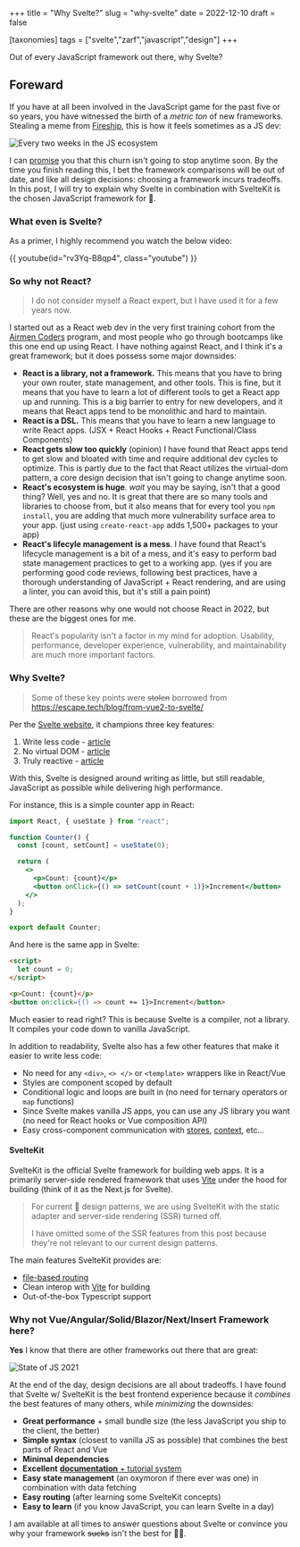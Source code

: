+++
title = "Why Svelte?"
slug = "why-svelte"
date = 2022-12-10
draft = false

[taxonomies]
tags = ["svelte","zarf","javascript","design"]
+++

Out of every JavaScript framework out there, why Svelte?

<!-- more -->

## Foreward

If you have at all been involved in the JavaScript game for the past five or so years,
you have witnessed the birth of a _metric ton_ of new frameworks. Stealing a meme from
[Fireship](https://www.youtube.com/c/Fireship), this is how it feels sometimes as a JS dev:

![Every two weeks in the JS ecosystem](https://yt3.ggpht.com/oFIfXatGGl0MAsJgmaWfsptcg5EEtAKuYN1FawRgfK9TWLZ6vY0AndQBqRNo9ccJMOMSbsvvSAbbJg=s800-nd-v1)

I can [promise](https://developer.mozilla.org/en-US/docs/Web/JavaScript/Reference/Global_Objects/Promise)
you that this churn isn't going to stop anytime soon. By the time you finish reading this, I bet the framework
comparisons will be out of date, and like all design decisions: choosing a framework incurs tradeoffs. In this post,
I will try to explain why Svelte in combination with SvelteKit is the chosen JavaScript framework for 🦄.

### What even is Svelte?

As a primer, I highly recommend you watch the below video:

{{ youtube(id="rv3Yq-B8qp4", class="youtube") }}

### So why not React?

> I do not consider myself a React expert, but I have used it for a few years now.

I started out as a React web dev in the very first training cohort from
the [Airmen Coders](https://airmencoders.us/) program, and most people
who go through bootcamps like this one end up using React. I have nothing
against React, and I think it's a great framework; but it does possess some major downsides:

- **React is a library, not a framework.**  This means that you have to
  bring your own router, state management, and other tools. This is
  fine, but it means that you have to learn a lot of different tools
  to get a React app up and running. This is a big barrier to entry
  for new developers, and it means that React apps tend to be
  monolithic and hard to maintain.
- **React is a DSL.**  This means that you have to learn a new language
  to write React apps. (JSX + React Hooks + React Functional/Class Components)
- **React gets slow too quickly** (opinion) I have found that React apps
  tend to get slow and bloated with time and require additional dev cycles
  to optimize. This is partly due to the fact that React utilizes the virtual-dom
  pattern, a core design decision that isn't going to change anytime soon.
- **React's ecosystem is huge**. _wait_ you may be saying, isn't that a good thing?
  Well, yes and no. It is great that there are so many tools and libraries
  to choose from, but it also means that for every tool you `npm install`, you
  are adding that much more vulnerability surface area to your app. (just using `create-react-app` adds 1,500+ packages to your app)
- **React's lifecyle management is a mess**. I have found that React's
  lifecycle management is a bit of a mess, and it's easy to perform bad state management
  practices to get to a working app.
  (yes if you are performing good code reviews, following best practices,
  have a thorough understanding of JavaScript + React rendering, and are using a linter,
  you can avoid this, but it's still a pain point)

There are other reasons why one would not choose React in 2022, but these are the
biggest ones for me.

> React's popularity isn't a factor in my mind for adoption. Usability, performance, developer experience, vulnerability, and maintainability are much more important factors.

### Why Svelte?

> Some of these key points were <s>stolen</s> borrowed from <https://escape.tech/blog/from-vue2-to-svelte/>

Per the [Svelte website](https://svelte.dev/), it champions three key features:

1. Write less code - [article](https://svelte.dev/blog/write-less-code)
2. No virtual DOM - [article](https://svelte.dev/blog/virtual-dom-is-pure-overhead)
3. Truly reactive - [article](https://svelte.dev/blog/svelte-3-rethinking-reactivity)

With this, Svelte is designed around writing as little, but still readable, JavaScript as possible while delivering high performance.

For instance, this is a simple counter app in React:

```jsx
import React, { useState } from "react";

function Counter() {
  const [count, setCount] = useState(0);

  return (
    <>
      <p>Count: {count}</p>
      <button onClick={() => setCount(count + 1)}>Increment</button>
    </>
  );
}

export default Counter;
```

And here is the same app in Svelte:

```html
<script>
  let count = 0;
</script>

<p>Count: {count}</p>
<button on:click={() => count += 1}>Increment</button>
```

Much easier to read right? This is because Svelte is a compiler, not a library. It compiles your code down to vanilla JavaScript.

In addition to readability, Svelte also has a few other features that make it easier to write less code:

- No need for any `<div>`, `<> </>` or `<template>` wrappers like in React/Vue
- Styles are component scoped by default
- Conditional logic and loops are built in (no need for ternary operators or `map` functions)
- Since Svelte makes vanilla JS apps, you can use any JS library you want (no need for React hooks or Vue composition API)
- Easy cross-component communication with [stores](https://svelte.dev/tutorial/writable-stores), [context](https://svelte.dev/tutorial/context-api), etc...

#### SvelteKit

SvelteKit is the official Svelte framework for building web apps. It is a
primarily server-side rendered framework that uses [Vite](https://vitejs.dev/)
under the hood for building (think of it as the Next.js for Svelte).

> For current 🦄 design patterns, we are using SvelteKit with the static adapter and server-side rendering (SSR) turned off.
>
> I have omitted some of the SSR features from this post because they're not relevant to our current design patterns.

The main features SvelteKit provides are:

- [file-based routing](https://kit.svelte.dev/docs/routing)
- Clean interop with [Vite](https://vitejs.dev/) for building
- Out-of-the-box Typescript support

### Why not Vue/Angular/Solid/Blazor/Next/Insert Framework here?

**Yes** I know that there are other frameworks out there that are great:

![State of JS 2021](https://stateofx-images.netlify.app/captures/js2021/en-US/front_end_frameworks_experience_ranking.png)

At the end of the day, design decisions are all about tradeoffs. I have
found that Svelte w/ SvelteKit is the best frontend experience because it _combines_ the best features of many others, while _minimizing_ the downsides:

- **Great performance** + small bundle size (the less JavaScript you ship to the client, the better)
- **Simple syntax** (closest to vanilla JS as possible) that combines the best parts of React and Vue
- **Minimal dependencies**
- **Excellent** [**documentation** + tutorial system](https://svelte.dev/tutorial/basics)
- **Easy state management** (an oxymoron if there ever was one) in combination with data fetching
- **Easy routing** (after learning some SvelteKit concepts)
- **Easy to learn** (if you know JavaScript, you can learn Svelte in a day)

I am available at all times to answer questions about Svelte or convince you why your framework <s>sucks</s> isn't the best for 🤺🦄.

